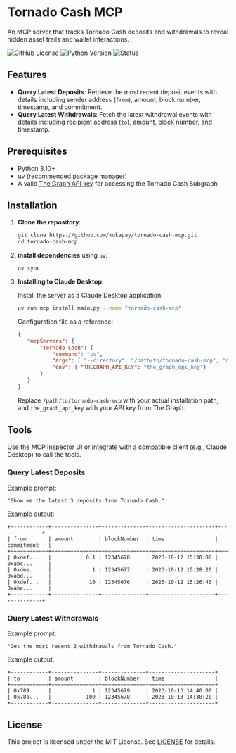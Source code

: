 # Tornado Cash MCP

An MCP server that tracks Tornado Cash deposits and withdrawals to reveal hidden asset trails and wallet interactions.

![GitHub License](https://img.shields.io/github/license/kukapay/tornado-cash-mcp) 
![Python Version](https://img.shields.io/badge/python-3.10%2B-blue)
![Status](https://img.shields.io/badge/status-active-brightgreen.svg)

## Features

- **Query Latest Deposits**: Retrieve the most recent deposit events with details including sender address (`from`), amount, block number, timestamp, and commitment.
- **Query Latest Withdrawals**: Fetch the latest withdrawal events with details including recipient address (`to`), amount, block number, and timestamp.

## Prerequisites

- Python 3.10+
- [uv](https://github.com/astral-sh/uv) (recommended package manager)
- A valid [The Graph API key](https://thegraph.com/studio/) for accessing the Tornado Cash Subgraph

## Installation

1. **Clone the repository**:
   ```bash
   git clone https://github.com/kukapay/tornado-cash-mcp.git
   cd tornado-cash-mcp
   ```

2. **install dependencies** using `uv`:
   ```bash
   uv sync
   ```

3. **Installing to Claude Desktop**:

    Install the server as a Claude Desktop application:
    ```bash
    uv run mcp install main.py --name "tornado-cash-mcp"
    ```

    Configuration file as a reference:

    ```json
    {
       "mcpServers": {
           "Tornado Cash": {
               "command": "uv",
               "args": [ "--directory", "/path/to/tornado-cash-mcp", "run", "main.py" ],
               "env": { "THEGRAPH_API_KEY": "the_graph_api_key"}               
           }
       }
    }
    ```
    Replace `/path/to/tornado-cash-mcp` with your actual installation path, and `the_graph_api_key` with your API key from The Graph.


## Tools

Use the MCP Inspector UI or integrate with a compatible client (e.g., Claude Desktop) to call the tools.

### Query Latest Deposits

Example prompt:
```
"Show me the latest 3 deposits from Tornado Cash."
```

Example output:
```
+------------+---------------+--------------+---------------------+--------------+
| from       | amount        | blockNumber  | time                | commitment   |
+============+===============+==============+=====================+==============+
| 0xdef...   |           0.1 | 12345678     | 2023-10-12 15:30:00 | 0xabc...     |
| 0xdee...   |             1 | 12345677     | 2023-10-12 15:28:20 | 0xabd...     |
| 0xdef...   |            10 | 12345676     | 2023-10-12 15:26:40 | 0xabe...     |
+------------+---------------+--------------+---------------------+--------------+
```

### Query Latest Withdrawals

Example prompt:
```
"Get the most recent 2 withdrawals from Tornado Cash."
```

Example output:
```
+------------+---------------+--------------+---------------------+
| to         | amount        | blockNumber  | time                |
+============+===============+==============+=====================+
| 0x789...   |             1 | 12345679     | 2023-10-13 14:40:00 |
| 0x78a...   |           100 | 12345678     | 2023-10-13 14:38:20 |
+------------+---------------+--------------+---------------------+
```

## License

This project is licensed under the MIT License. See [LICENSE](LICENSE) for details.

